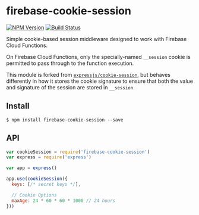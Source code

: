# firebase-cookie-session

[![NPM Version][npm-image]][npm-url]
[![Build Status][travis-image]][travis-url]

Simple cookie-based session middleware designed to work with Firebase Cloud Functions.

On Firebase Cloud Functions, only the specially-named `__session` cookie is permitted to pass through to the function execution.

This module is forked from [`expressjs/cookie-session`](https://github.com/expressjs/cookie-session), but behaves differently in
how it stores the cookie signature to ensure that both the value and signature of the session are stored in `__session`.

## Install

```shs
$ npm install firebase-cookie-session --save
```

## API

```js
var cookieSession = require('firebase-cookie-session')
var express = require('express')

var app = express()

app.use(cookieSession({
  keys: [/* secret keys */],

  // Cookie Options
  maxAge: 24 * 60 * 60 * 1000 // 24 hours
}))
```

[npm-image]: https://img.shields.io/npm/v/firebase-cookie-session.svg
[npm-url]: https://npmjs.org/package/firebase-cookie-session
[travis-image]: https://img.shields.io/travis/SamyPesse/firebase-cookie-session/master.svg
[travis-url]: https://travis-ci.org/SamyPesse/firebase-cookie-session
